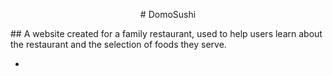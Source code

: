 
<p align="center">
    # DomoSushi
</p>
## A website created for a family restaurant, used to help users learn about the restaurant and the selection of foods they serve.

- 
